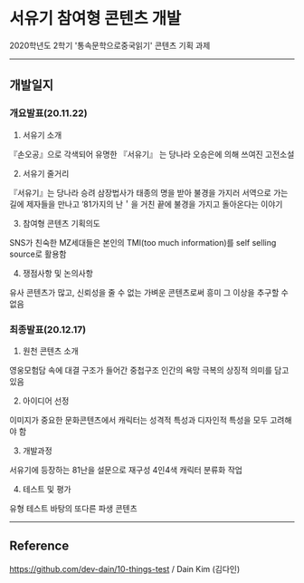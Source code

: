 # 서유기 참여형 콘텐츠 개발

2020학년도 2학기 '통속문학으로중국읽기' 콘텐츠 기획 과제

- - -

## 개발일지

### 개요발표(20.11.22)

01. 서유기 소개 

『손오공』으로 각색되어 유명한 『서유기』 는 당나라 오승은에 의해 쓰여진 고전소설 

02. 서유기 줄거리

『서유기』는 당나라 승려 삼장법사가 태종의 명을 받아 불경을 가지러 서역으로 가는 길에 제자들을 만나고 ’81가지의 난＇을 거친 끝에 불경을 가지고 돌아온다는 이야기

03. 참여형 콘텐츠 기획의도
 
SNS가 친숙한 MZ세대들은 본인의 TMI(too much information)를 self selling source로 활용함 

04. 쟁점사항 및 논의사항

유사 콘텐츠가 많고, 신뢰성을 줄 수 없는 가벼운 콘텐츠로써 흥미 그 이상을 추구할 수 없음



### 최종발표(20.12.17)

01. 원천 콘텐츠 소개

영웅모험담 속에 대결 구조가 들어간 중첩구조 인간의 욕망 극복의 상징적 의미를 담고 있음

02. 아이디어 선정

이미지가 중요한 문화콘텐츠에서 캐릭터는 성격적 특성과 디자인적 특성을 모두 고려해야 함

03. 개발과정

서유기에 등장하는 81난을 설문으로 재구성
4인4색 캐릭터 분류화 작업

04. 테스트 및 평가

유형 테스트 바탕의 또다른 파생 콘텐츠 



- - -

## Reference
https://github.com/dev-dain/10-things-test / Dain Kim (김다인)
